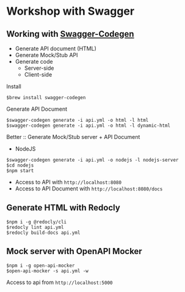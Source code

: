 # Workshop with Swagger


## Working with [Swagger-Codegen](https://github.com/swagger-api/swagger-codegen)
* Generate API document (HTML)
* Generate Mock/Stub API
* Generate code
  * Server-side
  * Client-side

Install
```
$brew install swagger-codegen
```

Generate API Document
```
$swagger-codegen generate -i api.yml -o html -l html
$swagger-codegen generate -i api.yml -o html -l dynamic-html
```

Better :: Generate Mock/Stub server + API Document
* NodeJS
```
$swagger-codegen generate -i api.yml -o nodejs -l nodejs-server
$cd nodejs
$npm start
```

* Access to API with `http://localhost:8080`
* Access to API Document with `http://localhost:8080/docs`


## Generate HTML with Redocly
```
$npm i -g @redocly/cli 
$redocly lint api.yml
$redocly build-docs api.yml
```

## Mock server with OpenAPI Mocker
```
$npm i -g open-api-mocker
$open-api-mocker -s api.yml -w
```

Access to api from `http://localhost:5000`

